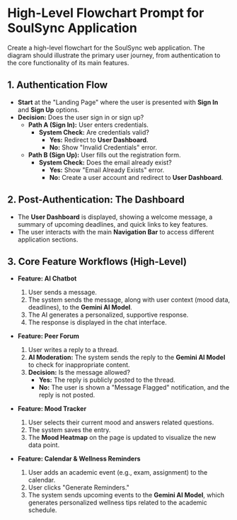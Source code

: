 # High-Level Flowchart Prompt for SoulSync Application

Create a high-level flowchart for the SoulSync web application. The diagram should illustrate the primary user journey, from authentication to the core functionality of its main features.

## 1. Authentication Flow

*   **Start** at the "Landing Page" where the user is presented with **Sign In** and **Sign Up** options.
*   **Decision:** Does the user sign in or sign up?
    *   **Path A (Sign In):** User enters credentials.
        *   **System Check:** Are credentials valid?
            *   **Yes:** Redirect to **User Dashboard**.
            *   **No:** Show "Invalid Credentials" error.
    *   **Path B (Sign Up):** User fills out the registration form.
        *   **System Check:** Does the email already exist?
            *   **Yes:** Show "Email Already Exists" error.
            *   **No:** Create a user account and redirect to **User Dashboard**.

## 2. Post-Authentication: The Dashboard

*   The **User Dashboard** is displayed, showing a welcome message, a summary of upcoming deadlines, and quick links to key features.
*   The user interacts with the main **Navigation Bar** to access different application sections.

## 3. Core Feature Workflows (High-Level)

*   **Feature: AI Chatbot**
    1.  User sends a message.
    2.  The system sends the message, along with user context (mood data, deadlines), to the **Gemini AI Model**.
    3.  The AI generates a personalized, supportive response.
    4.  The response is displayed in the chat interface.

*   **Feature: Peer Forum**
    1.  User writes a reply to a thread.
    2.  **AI Moderation:** The system sends the reply to the **Gemini AI Model** to check for inappropriate content.
    3.  **Decision:** Is the message allowed?
        *   **Yes:** The reply is publicly posted to the thread.
        *   **No:** The user is shown a "Message Flagged" notification, and the reply is not posted.

*   **Feature: Mood Tracker**
    1.  User selects their current mood and answers related questions.
    2.  The system saves the entry.
    3.  The **Mood Heatmap** on the page is updated to visualize the new data point.

*   **Feature: Calendar & Wellness Reminders**
    1.  User adds an academic event (e.g., exam, assignment) to the calendar.
    2.  User clicks "Generate Reminders."
    3.  The system sends upcoming events to the **Gemini AI Model**, which generates personalized wellness tips related to the academic schedule.
